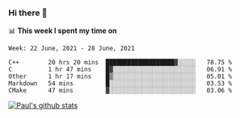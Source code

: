 ### Hi there 👋

📊 **This week I spent my time on**
<!--START_SECTION:waka-->
```text
Week: 22 June, 2021 - 28 June, 2021

C++        20 hrs 20 mins  ███████████████████▓░░░░░   78.75 % 
C          1 hr 47 mins    █▓░░░░░░░░░░░░░░░░░░░░░░░   06.91 % 
Other      1 hr 17 mins    █▒░░░░░░░░░░░░░░░░░░░░░░░   05.01 % 
Markdown   54 mins         █░░░░░░░░░░░░░░░░░░░░░░░░   03.53 % 
CMake      47 mins         ▓░░░░░░░░░░░░░░░░░░░░░░░░   03.06 % 
```
<!--END_SECTION:waka-->


[![Paul's github stats](https://github-readme-stats.vercel.app/api?username=mickeyouyou&theme=dracula&show_icons=true)](https://github.com/anuraghazra/github-readme-stats)
